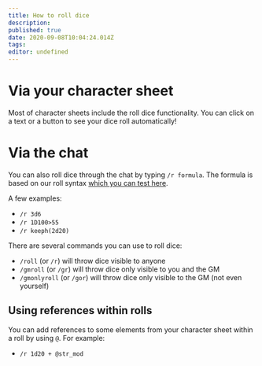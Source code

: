 ```yaml
---
title: How to roll dice
description: 
published: true
date: 2020-09-08T10:04:24.014Z
tags: 
editor: undefined
---
```


# Via your character sheet
Most of character sheets include the roll dice functionality. You can click on a text or a button to see your dice roll automatically!

# Via the chat
You can also roll dice through the chat by typing `/r formula`. The formula is based on our roll syntax [which you can test here](https://roll.lets-role.com/).

A few examples: 

 - `/r 3d6`
 - `/r 1D100>55`
 - `/r keeph(2d20)`

There are several commands you can use to roll dice:

 - `/roll` (or `/r`) will throw dice visible to anyone
 - `/gmroll` (or `/gr`) will throw dice only visible to you and the GM
 - `/gmonlyroll` (or `/gor`) will throw dice only visible to the GM (not even yourself)

## Using references within rolls
You can add references to some elements from your character sheet within a roll by using `@`. For example:

 - `/r 1d20 + @str_mod`